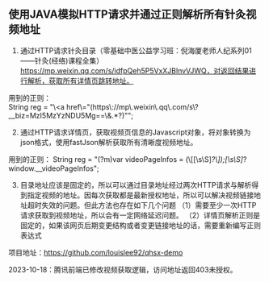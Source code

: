 ## 使用JAVA模拟HTTP请求并通过正则解析所有针灸视频地址

1. 通过HTTP请求针灸目录（零基础中医公益学习班：倪海厦老师人纪系列01——针灸(经络)课程全集）https://mp.weixin.qq.com/s/idfpQeh5P5VxXJBlnvVJWQ，对返回结果进行解析，获取所有详情页跳转地址。

用到的正则：        
String reg = "\\<a href\\=\"(https\\://mp\\.weixin\\.qq\\.com/s\\?__biz=MzI5MzYzNDU5Mg==\\&.*?)\"";

2. 通过HTTP请求详情页，获取视频页信息的Javascript对象，将对象转换为json格式，使用fastJson解析获取所有清晰度视频地址。

用到的正则：
String reg = "(?m)var videoPageInfos = (\\[[\\s\\S]*?\\]);[\\s\\S]*?window.__videoPageInfos";

3. 目录地址应该是固定的，所以可以通过目录地址经过两次HTTP请求与解析得到指定视频的地址。因每次获取都是最新授权地址，所以可以解决视频链接地址超时失效的问题。但此方法也存在如下几个问题
（1）需要至少一次HTTP请求获取到视频地址，所以会有一定网络延迟问题。
（2）详情页解析正则是固定的，如果该网页后期变更结构或者变更链接地址的话，需要重新编写正则表达式

项目地址：https://github.com/louislee92/qhsx-demo


2023-10-18：腾讯前端已修改视频获取逻辑，访问地址返回403未授权。